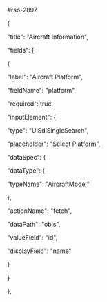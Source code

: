  #rso-2897

{

"title": "Aircraft Information",

"fields": [

{

"label": "Aircraft Platform",

"fieldName": "platform",

"required": true,

"inputElement": {

"type": "UiSdlSingleSearch",

"placeholder": "Select Platform",

"dataSpec": {

"dataType": {

"typeName": "AircraftModel"

},

"actionName": "fetch",

"dataPath": "objs",

"valueField": "id",

"displayField": "name"

}

}

},